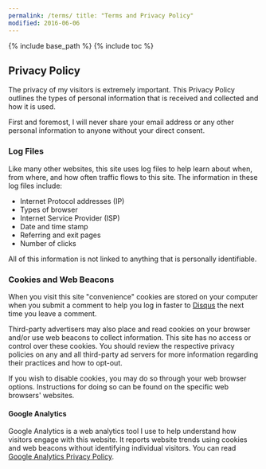 ```yaml
---
permalink: /terms/ title: "Terms and Privacy Policy"
modified: 2016-06-06
---
```


{% include base_path %} {% include toc %}

## Privacy Policy

The privacy of my visitors is extremely important. This Privacy Policy outlines the types of personal information that
is received and collected and how it is used.

First and foremost, I will never share your email address or any other personal information to anyone without your
direct consent.

### Log Files

Like many other websites, this site uses log files to help learn about when, from where, and how often traffic flows to
this site. The information in these log files include:

* Internet Protocol addresses (IP)
* Types of browser
* Internet Service Provider (ISP)
* Date and time stamp
* Referring and exit pages
* Number of clicks

All of this information is not linked to anything that is personally identifiable.

### Cookies and Web Beacons

When you visit this site "convenience" cookies are stored on your computer when you submit a comment to help you log in
faster to [Disqus](http://disqus.com) the next time you leave a comment.

Third-party advertisers may also place and read cookies on your browser and/or use web beacons to collect information.
This site has no access or control over these cookies. You should review the respective privacy policies on any and all
third-party ad servers for more information regarding their practices and how to opt-out.

If you wish to disable cookies, you may do so through your web browser options. Instructions for doing so can be found
on the specific web browsers' websites.

#### Google Analytics

Google Analytics is a web analytics tool I use to help understand how visitors engage with this website. It reports
website trends using cookies and web beacons without identifying individual visitors. You can
read [Google Analytics Privacy Policy](http://www.google.com/analytics/learn/privacy.html).